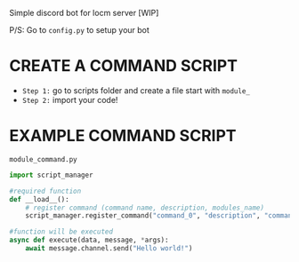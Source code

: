 Simple discord bot for locm server [WIP]


P/S: Go to ```config.py``` to setup your bot

# CREATE A COMMAND SCRIPT
- `Step 1:` go to scripts folder and create a file start with `module_`
- `Step 2:` import your code!

# EXAMPLE COMMAND SCRIPT
```module_command.py```
```python
import script_manager

#required function
def __load__(): 
    # register command (command name, description, modules_name)
    script_manager.register_command("command_0", "description", "command") 

#function will be executed
async def execute(data, message, *args):
    await message.channel.send("Hello world!")
```
